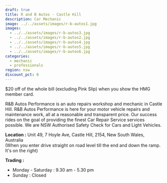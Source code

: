 ```yaml
---
draft: true
title: R and B Autos - Castle Hill
description: Car Mechanic
image: ../../assets/images/r-b-autos1.jpg
images:
  - ../../assets/images/r-b-autos3.jpg
  - ../../assets/images/r-b-autos2.jpg
  - ../../assets/images/r-b-autos4.jpg
  - ../../assets/images/r-b-autos5.jpg
  - ../../assets/images/r-b-autos6.jpg
categories:
  - mechanic
  - professionals
region: nsw
discount_pct: 0
---
```


$20 off of the whole bill (excluding Pink Slip) when you show the HMG member card.

R&B Autos Performance is an auto repairs workshop and mechanic in Castle Hill. R&B Autos Performance is here for your motor vehicle repairs and maintenance work, all at a reasonable and transparent price. Our success rides on the goal of providing the finest Car Repair Service services possible. We are NSW Authorised Safety Check for Cars and Light Vehicles.

**Location :** Unit 49, 7 Hoyle Ave, Castle Hill, 2154, New South Wales, Australia\
(When you enter drive straight on road level till the end and down the ramp. It's on the right)

**Trading :**

- Monday - Saturday : 9.30 am - 5.30 pm
- Sunday : Closed
